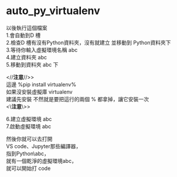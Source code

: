 # auto_py_virtualenv
以後執行這個檔案  
1.會自動到D 槽  
2.檢查D 槽有沒有Python資料夾，沒有就建立 並移動到 Python資料夾下  
3.等待你輸入虛擬環境名稱 abc  
4.建立資料夾 abc  
5.移動到資料夾 abc 下 

<//**注意**//>>  
這邊 %pip install virtualenv%  
如果沒安裝虛擬庫 virtualenv  
建議先安裝
不然就是要把這行的兩個 % 都拿掉，讓它安裝一次  
<\\**注意**\\>>  

6.建立虛擬環境 abc  
7.啟動虛擬環境 abc  

然後你就可以去打開  
VS code、Jupyter那些編譯器，  
指到Python\abc，  
就有一個乾淨的虛擬環境abc，  
就可以開始打 code  
